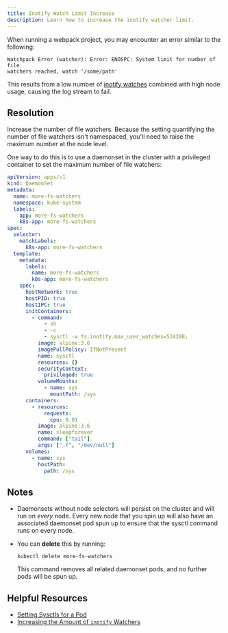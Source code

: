 ```yaml
---
title: Inotify Watch Limit Increase
description: Learn how to increase the inotify watcher limit.
---
```


When running a webpack project, you may encounter an error similar to the
following:

```text
Watchpack Error (watcher): Error: ENOSPC: System limit for number of file
watchers reached, watch '/some/path'
```

This results from a low number of [inotify
watches](https://confluence.jetbrains.com/display/IDEADEV/Inotify+Watches+Limit)
combined with high node usage, causing the log stream to fail.

## Resolution

Increase the number of file watchers. Because the setting quantifying the number
of file watchers isn't namespaced, you'll need to raise the maximum number at
the node level.

One way to do this is to use a daemonset in the cluster with a privileged
container to set the maximum number of file watchers:

```yaml
apiVersion: apps/v1
kind: DaemonSet
metadata:
  name: more-fs-watchers
  namespace: kube-system
  labels:
    app: more-fs-watchers
    k8s-app: more-fs-watchers
spec:
  selector:
    matchLabels:
      k8s-app: more-fs-watchers
  template:
    metadata:
      labels:
        name: more-fs-watchers
        k8s-app: more-fs-watchers
    spec:
      hostNetwork: true
      hostPID: true
      hostIPC: true
      initContainers:
        - command:
            - sh
            - -c
            - sysctl -w fs.inotify.max_user_watches=524288;
          image: alpine:3.6
          imagePullPolicy: IfNotPresent
          name: sysctl
          resources: {}
          securityContext:
            privileged: true
          volumeMounts:
            - name: sys
              mountPath: /sys
      containers:
        - resources:
            requests:
              cpu: 0.01
          image: alpine:3.6
          name: sleepforever
          command: ["tail"]
          args: ["-f", "/dev/null"]
      volumes:
        - name: sys
          hostPath:
            path: /sys
```

## Notes

- Daemonsets without node selectors will persist on the cluster and will run on
  *every* node. Every new node that you spin up will also have an associated
  daemonset pod spun up to ensure that the sysctl command runs on every node.
- You can **delete** this by running:

    ```console
    kubectl delete more-fs-watchers
    ```

    This command removes all related daemonset pods, and no further pods will be
    spun up.

## Helpful Resources

- [Setting Sysctls for a
  Pod](https://kubernetes.io/docs/tasks/administer-cluster/sysctl-cluster/#setting-sysctls-for-a-pod)
- [Increasing the Amount of `inotify`
  Watchers](https://github.com/guard/listen/blob/master/README.md#increasing-the-amount-of-inotify-watchers)
